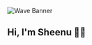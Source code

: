 ![Wave Banner](https://capsule-render.vercel.app/api?type=waving&color=gradient&text=🚀%20Access%20Granted!%20Howdy%3F&height=230&section=header&fontSize=50)


## Hi, I'm Sheenu 👋🏼


<!--
**sheenu-github11/sheenu-github11** is a ✨ _special_ ✨ repository because its `README.md` (this file) appears on your GitHub profile.

Here are some ideas to get you started:

- 🔭 I’m currently working on ...
- 🌱 I’m currently learning ...
- 👯 I’m looking to collaborate on ...
- 🤔 I’m looking for help with ...
- 💬 Ask me about ...
- 📫 How to reach me: ...
- 😄 Pronouns: ...
- ⚡ Fun fact: ...
-->

